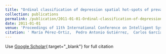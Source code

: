 ```yaml
---
title: "Ordinal classification of depression spatial hot-spots of prevalence"
collection: publications
permalink: /publication/2011-01-01-Ordinal-classification-of-depression-spatial-hot-spots-of-prevalence
date: 2011-01-01
venue: 'Proceedings of 11th International Conference on Intelligent Systems Design andApplications (ISDA 2011)'
citation: ' María Pérez-Ortiz,  Pedro Antonio Gutiérrez,  Carlos García-Alonso,  L. Salvador Carulla,  J.A. Salinas Pérez,  César Hervás-Martínez, &quot;Ordinal classification of depression spatial hot-spots of prevalence.&quot; Proceedings of 11th International Conference on Intelligent Systems Design andApplications (ISDA 2011), 2011, pp.1170-1175.'
---
```

Use [Google Scholar](https://scholar.google.com/scholar?q=Ordinal+classification+of+depression+spatial+hot+spots+of+prevalence){:target="_blank"} for full citation